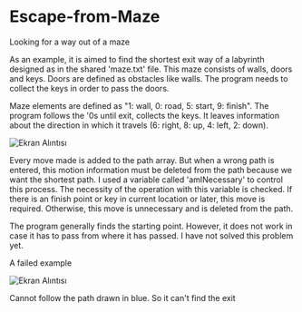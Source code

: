 # Escape-from-Maze
Looking for a way out of a maze

As an example, it is aimed to find the shortest exit way of a labyrinth designed as in the shared 'maze.txt' file. This maze consists of walls, doors and keys. Doors are defined as obstacles like walls. The program needs to collect the keys in order to pass the doors.

Maze elements are defined as "1: wall, 0: road, 5: start, 9: finish". The program follows the '0s until exit, collects the keys. It leaves information about the direction in which it travels (6: right, 8: up, 4: left, 2: down).

![Ekran Alıntısı](https://user-images.githubusercontent.com/37874147/81610596-756a1580-93e2-11ea-9c4e-fc5ddbab9a7f.JPG)


Every move made is added to the path array. But when a wrong path is entered, this motion information must be deleted from the path because we want the shortest path. I used a variable called 'amINecessary' to control this process. The necessity of the operation with this variable is checked. If there is an finish point or key in current location or later, this move is required. Otherwise, this move is unnecessary and is deleted from the path.

The program generally finds the starting point. However, it does not work in case it has to pass from where it has passed. I have not solved this problem yet.

A failed example

![Ekran Alıntısı](https://user-images.githubusercontent.com/37874147/81609793-28d20a80-93e1-11ea-9961-43ad9ba8bb5f.JPG)

Cannot follow the path drawn in blue. So it can't find the exit
